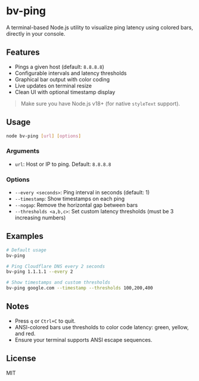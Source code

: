 # bv-ping

A terminal-based Node.js utility to visualize ping latency using colored bars, directly in your console.

## Features

- Pings a given host (default: `8.8.8.8`)
- Configurable intervals and latency thresholds
- Graphical bar output with color coding
- Live updates on terminal resize
- Clean UI with optional timestamp display

> Make sure you have Node.js v18+ (for native `styleText` support).

## Usage

```bash
node bv-ping [url] [options]
```

### Arguments

- `url`: Host or IP to ping. Default: `8.8.8.8`

### Options

- `--every <seconds>`: Ping interval in seconds (default: 1)
- `--timestamp`: Show timestamps on each ping
- `--nogap`: Remove the horizontal gap between bars
- `--thresholds <a,b,c>`: Set custom latency thresholds (must be 3 increasing numbers)

## Examples

```bash
# Default usage
bv-ping

# Ping Cloudflare DNS every 2 seconds
bv-ping 1.1.1.1 --every 2

# Show timestamps and custom thresholds
bv-ping google.com --timestamp --thresholds 100,200,400
```

## Notes

- Press `q` or `Ctrl+C` to quit.
- ANSI-colored bars use thresholds to color code latency: green, yellow, and red.
- Ensure your terminal supports ANSI escape sequences.

## License

MIT